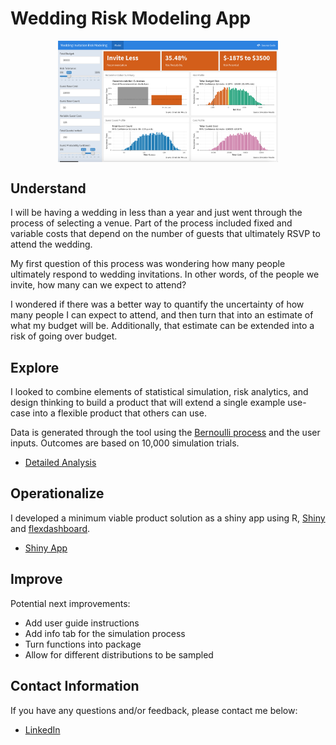 
<!-- README.md is generated from README.Rmd. Please edit that file -->

# Wedding Risk Modeling App

<img src="00_Images/app_preview.png" width="70%" style="display: block; margin: auto;" />

## Understand

I will be having a wedding in less than a year and just went through the
process of selecting a venue. Part of the process included fixed and
variable costs that depend on the number of guests that ultimately RSVP
to attend the wedding.

My first question of this process was wondering how many people
ultimately respond to wedding invitations. In other words, of the people
we invite, how many can we expect to attend?

I wondered if there was a better way to quantify the uncertainty of how
many people I can expect to attend, and then turn that into an estimate
of what my budget will be. Additionally, that estimate can be extended
into a risk of going over budget.

## Explore

I looked to combine elements of statistical simulation, risk analytics,
and design thinking to build a product that will extend a single example
use-case into a flexible product that others can use.

Data is generated through the tool using the [Bernoulli
process](https://en.wikipedia.org/wiki/Bernoulli_process) and the user
inputs. Outcomes are based on 10,000 simulation trials.

  - [Detailed
    Analysis](http://htmlpreview.github.com/?https://github.com/bclark86/WeddingRiskModel/blob/master/01_Analysis/WeddingRiskModel_Detailed_Analysis.html)

## Operationalize

I developed a minimum viable product solution as a shiny app using R,
[Shiny](https://shiny.rstudio.com/) and
[flexdashboard](https://rmarkdown.rstudio.com/flexdashboard/).

  - [Shiny App](https://bclark.shinyapps.io/WeddingRiskModel_App/)

## Improve

Potential next improvements:

  - Add user guide instructions
  - Add info tab for the simulation process
  - Turn functions into package
  - Allow for different distributions to be sampled

## Contact Information

If you have any questions and/or feedback, please contact me below:

  - [LinkedIn](https://www.linkedin.com/in/bryan-clark-b38470b/)

